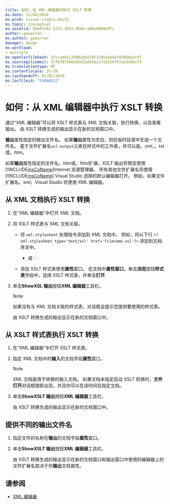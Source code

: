 ```yaml
---
title: 如何：在 XML 编辑器中执行 XSLT 转换
ms.date: 11/04/2016
ms.prod: visual-studio-dev15
ms.topic: conceptual
ms.assetid: 56a0fe82-5231-487d-8b6e-a08a9b04e0fc
author: gewarren
ms.author: gewarren
manager: douge
ms.workload:
- multiple
ms.openlocfilehash: 3fccad81c2990a93e78f329e2ee4af070d6e5c97
ms.sourcegitcommit: 37fb7075b0a65d2add3b137a5230767aa3266c74
ms.translationtype: MT
ms.contentlocale: zh-CN
ms.lasthandoff: 01/02/2019
ms.locfileid: "53866512"
---
```

# <a name="how-to-execute-an-xslt-transformation-from-the-xml-editor"></a>如何：从 XML 编辑器中执行 XSLT 转换

通过“XML 编辑器”可以将 XSLT 样式表与 XML 文档关联，执行转换，以及查看输出。 由 XSLT 转换生成的输出显示在新的文档窗口中。

**输出**属性指定的输出文件名。 如果**输出**属性为空白，则在临时目录中生成一个文件名。 基于文件扩展名`xsl:output`元素在样式中的工作表，并可以是。*xml*，。*txt*或。*htm*。

如果**输出**属性指定的文件名。*htm*或。*html*扩展，XSLT 输出将预览使用[!INCLUDE[msCoName](../xml-tools/includes/msconame_md.md)]Internet 资源管理器。 所有其他文件扩展名将使用 [!INCLUDE[msCoName](../xml-tools/includes/msconame_md.md)] Visual Studio 选择的默认编辑器打开。 例如，如果文件扩展名。*xml*，Visual Studio 将使用 XML 编辑器。

## <a name="to-execute-an-xslt-transformation-from-an-xml-document"></a>从 XML 文档执行 XSLT 转换

1.  在“XML 编辑器”中打开 XML 文档。

2.  将 XSLT 样式表与 XML 文档关联。

    -   将 `xml-stylesheet` 处理指令添加到 XML 文档中。 例如，将以下行 `<?xml-stylesheet type='text/xsl' href='filename.xsl'?>` 添加到文档序言中。

         - 或 -

    -   添加 XSLT 样式表使用**属性**窗口。 在文档中**属性窗口**，单击**浏览**按钮**样式表**字段中，选择 XSLT 样式表，并单击**打开**.

3.  单击**ShowXSL 输出**按钮**XML 编辑器**工具栏。

    > [!NOTE]
    > 如果没有与 XML 文档关联的样式表，对话框会提示您提供要使用的样式表。
    >
    >  由 XSLT 转换生成的输出显示在新的文档窗口中。

## <a name="to-execute-an-xslt-transformation-from-an-xslt-style-sheet"></a>从 XSLT 样式表执行 XSLT 转换

1.  在“XML 编辑器”中打开 XSLT 样式表。

2.  指定 XML 文档中的**输入**的文档字段**属性**窗口。

    > [!NOTE]
    > XML 文档是用于转换的输入文档。 如果文档未指定启动 XSLT 转换时，**文件打开**对话框随即出现，并且你可以在该时间在指定文档。

3.  单击**ShowXSLT 输出**按钮**XML 编辑器**工具栏。

     由 XSLT 转换生成的输出显示在新的文档窗口中。

## <a name="to-provide-a-different-output-file-name"></a>提供不同的输出文件名

1.  指定文件的名称在**输出**的文档字段**属性**窗口。

2.  单击**ShowXSLT 输出**按钮**XML 编辑器**工具栏。

     由 XSLT 转换生成的输出显示在新的文档窗口和输出窗口中使用的编辑器上的文件扩展名取决于你**输出**文档属性。

## <a name="see-also"></a>请参阅

- [XML 编辑器](../xml-tools/xml-editor.md)